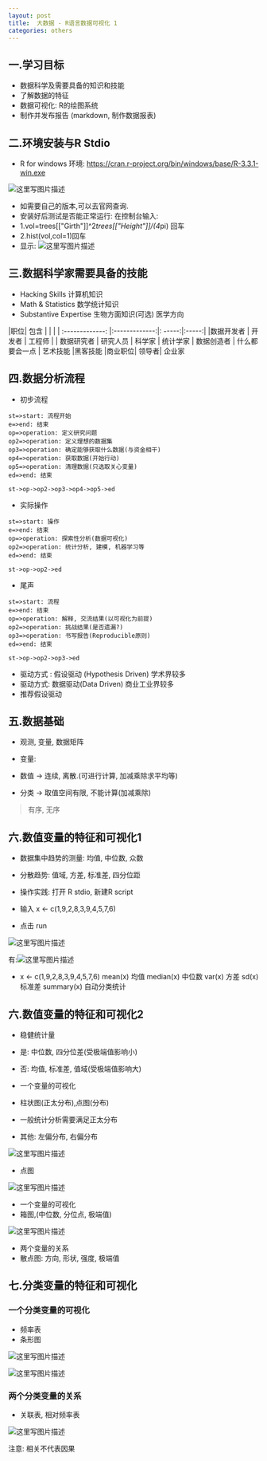 ```yaml
---
layout: post
title:  大数据 - R语言数据可视化 1
categories: others
---
```


## 一.学习目标

- 数据科学及需要具备的知识和技能
- 了解数据的特征
- 数据可视化: R的绘图系统
- 制作并发布报告 (markdown, 制作数据报表)

## 二.环境安装与R Stdio

- R for windows 环境: https://cran.r-project.org/bin/windows/base/R-3.3.1-win.exe

![这里写图片描述](http://img.blog.csdn.net/20160626181910129)
- 如需要自己的版本,可以去官网查询.
- 安装好后测试是否能正常运行: 在控制台输入:
- 1.vol=trees[["Girth"]]^2*trees[["Height"]]/(4*pi) 回车
- 2.hist(vol,col=1)回车
- 显示:
![这里写图片描述](http://img.blog.csdn.net/20160626183128224)


## 三.数据科学家需要具备的技能

- Hacking Skills 计算机知识
- Math & Statistics 数学统计知识
- Substantive Expertise 生物方面知识(可选) 医学方向


 |职位| 包含 |  |  |
| :-------------: |:-------------:|: -----:|:-----:|
|数据开发者  | 开发者 | 工程师 |
| 数据研究者 | 研究人员 | 科学家 | 统计学家
| 数据创造者 | 什么都要会一点 | 艺术技能 |黑客技能
|商业职位| 领导者| 企业家

## 四.数据分析流程

- 初步流程

```flow
st=>start: 流程开始
e=>end: 结束
op=>operation: 定义研究问题
op2=>operation: 定义理想的数据集
op3=>operation: 确定能够获取什么数据(与资金相干)
op4=>operation: 获取数据(开始行动)
op5=>operation: 清理数据(只选取关心变量)
ed=>end: 结束

st->op->op2->op3->op4->op5->ed

```

- 实际操作

```flow
st=>start: 操作
e=>end: 结束
op=>operation: 探索性分析(数据可视化)
op2=>operation: 统计分析, 建模, 机器学习等
ed=>end: 结束

st->op->op2->ed

```
- 尾声

```flow
st=>start: 流程
e=>end: 结束
op=>operation: 解释, 交流结果(以可视化为前提)
op2=>operation: 挑战结果(是否遗漏?)
op3=>operation: 书写报告(Reproducible原则)
ed=>end: 结束

st->op->op2->op3->ed

```

- 驱动方式 : 假设驱动 (Hypothesis Driven) 学术界较多
- 驱动方式: 数据驱动(Data Driven) 商业工业界较多
- 推荐假设驱动

## 五.数据基础

- 观测, 变量, 数据矩阵

- 变量:
 - 数值 -> 连续, 离散.(可进行计算, 加减乘除求平均等)
 - 分类 -> 取值空间有限, 不能计算(加减乘除)
 > 有序, 无序

## 六.数值变量的特征和可视化1

- 数据集中趋势的测量: 均值, 中位数, 众数
- 分散趋势: 值域, 方差, 标准差, 四分位距

- 操作实践: 打开 R stdio, 新建R script
- 输入 x <- c(1,9,2,8,3,9,4,5,7,6)
- 点击 run

![这里写图片描述](http://img.blog.csdn.net/20160626191545837)
 
 有:![这里写图片描述](http://img.blog.csdn.net/20160626191611676)

 - x <- c(1,9,2,8,3,9,4,5,7,6)
mean(x) 均值
median(x) 中位数
var(x) 方差
sd(x) 标准差
summary(x) 自动分类统计

## 六.数值变量的特征和可视化2

- 稳健统计量 
 - 是: 中位数, 四分位差(受极端值影响小)
 - 否: 均值, 标准差, 值域(受极端值影响大)

- 一个变量的可视化
 - 柱状图(正太分布),点图(分布)
 - 一般统计分析需要满足正太分布
 - 其他: 左偏分布, 右偏分布

![这里写图片描述](http://img.blog.csdn.net/20160626192405966)

- 点图

![这里写图片描述](http://img.blog.csdn.net/20160626192438731)

- 一个变量的可视化
 - 箱图,(中位数, 分位点, 极端值)

![这里写图片描述](http://img.blog.csdn.net/20160626192620770)

- 两个变量的关系
 - 散点图: 方向, 形状, 强度, 极端值

## 七.分类变量的特征和可视化

### 一个分类变量的可视化

- 频率表
- 条形图

![这里写图片描述](http://img.blog.csdn.net/20160626200211086)

![这里写图片描述](http://img.blog.csdn.net/20160626200236545)

### 两个分类变量的关系

- 关联表, 相对频率表

![这里写图片描述](http://img.blog.csdn.net/20160626200339151)


注意: 相关不代表因果



